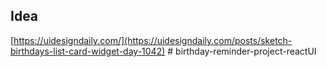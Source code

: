 ## Idea

[https://uidesigndaily.com/](https://uidesigndaily.com/posts/sketch-birthdays-list-card-widget-day-1042)
#   b i r t h d a y - r e m i n d e r - p r o j e c t - r e a c t U I  
 